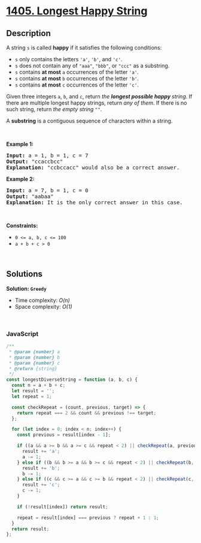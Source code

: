# [1405. Longest Happy String](https://leetcode.com/problems/longest-happy-string)

## Description

<div class="elfjS" data-track-load="description_content"><p>A string <code>s</code> is called <strong>happy</strong> if it satisfies the following conditions:</p>

<ul>
	<li><code>s</code> only contains the letters <code>'a'</code>, <code>'b'</code>, and <code>'c'</code>.</li>
	<li><code>s</code> does not contain any of <code>"aaa"</code>, <code>"bbb"</code>, or <code>"ccc"</code> as a substring.</li>
	<li><code>s</code> contains <strong>at most</strong> <code>a</code> occurrences of the letter <code>'a'</code>.</li>
	<li><code>s</code> contains <strong>at most</strong> <code>b</code> occurrences of the letter <code>'b'</code>.</li>
	<li><code>s</code> contains <strong>at most</strong> <code>c</code> occurrences of the letter <code>'c'</code>.</li>
</ul>

<p>Given three integers <code>a</code>, <code>b</code>, and <code>c</code>, return <em>the <strong>longest possible happy </strong>string</em>. If there are multiple longest happy strings, return <em>any of them</em>. If there is no such string, return <em>the empty string </em><code>""</code>.</p>

<p>A <strong>substring</strong> is a contiguous sequence of characters within a string.</p>

<p>&nbsp;</p>
<p><strong class="example">Example 1:</strong></p>

<pre><strong>Input:</strong> a = 1, b = 1, c = 7
<strong>Output:</strong> "ccaccbcc"
<strong>Explanation:</strong> "ccbccacc" would also be a correct answer.
</pre>

<p><strong class="example">Example 2:</strong></p>

<pre><strong>Input:</strong> a = 7, b = 1, c = 0
<strong>Output:</strong> "aabaa"
<strong>Explanation:</strong> It is the only correct answer in this case.
</pre>

<p>&nbsp;</p>
<p><strong>Constraints:</strong></p>

<ul>
	<li><code>0 &lt;= a, b, c &lt;= 100</code></li>
	<li><code>a + b + c &gt; 0</code></li>
</ul>
</div>

<p>&nbsp;</p>

## Solutions

**Solution: `Greedy`**

- Time complexity: <em>O(n)</em>
- Space complexity: <em>O(1)</em>

<p>&nbsp;</p>

### **JavaScript**

```js
/**
 * @param {number} a
 * @param {number} b
 * @param {number} c
 * @return {string}
 */
const longestDiverseString = function (a, b, c) {
  const n = a + b + c;
  let result = '';
  let repeat = 1;

  const checkRepeat = (count, previous, target) => {
    return repeat === 2 && count && previous !== target;
  };

  for (let index = 0; index < n; index++) {
    const previous = result[index - 1];

    if ((a && a >= b && a >= c && repeat < 2) || checkRepeat(a, previous, 'a')) {
      result += 'a';
      a -= 1;
    } else if ((b && b >= a && b >= c && repeat < 2) || checkRepeat(b, previous, 'b')) {
      result += 'b';
      b -= 1;
    } else if ((c && c >= a && c >= b && repeat < 2) || checkRepeat(c, previous, 'c')) {
      result += 'c';
      c -= 1;
    }

    if (!result[index]) return result;

    repeat = result[index] === previous ? repeat + 1 : 1;
  }
  return result;
};
```
